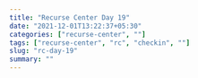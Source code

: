 ```yaml
---
title: "Recurse Center Day 19"
date: "2021-12-01T13:22:37+05:30"
categories: ["recurse-center", ""]
tags: ["recurse-center", "rc", "checkin", ""]
slug: "rc-day-19"
summary: ""
---
```

